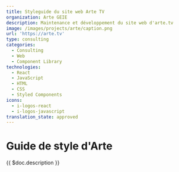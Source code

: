 ```yaml
---
title: Styleguide du site web Arte TV
organization: Arte GEIE
description: Maintenance et développement du site web d'arte.tv
image: /images/projects/arte/caption.png
url: 'https://arte.tv'
type: consulting
categories:
  - Consulting
  - Web
  - Component Library
technologies:
  - React
  - JavaScript
  - HTML
  - CSS
  - Styled Components
icons:
  - i-logos-react
  - i-logos-javascript
translation_state: approved
---
```


# Guide de style d'Arte

{{ $doc.description }}
